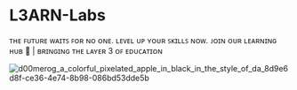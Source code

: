 # L3ARN-Labs

ᴛʜᴇ ꜰᴜᴛᴜʀᴇ ᴡᴀɪᴛꜱ ꜰᴏʀ ɴᴏ ᴏɴᴇ. ʟᴇᴠᴇʟ ᴜᴘ ʏᴏᴜʀ ꜱᴋɪʟʟꜱ ɴᴏᴡ. ᴊᴏɪɴ ᴏᴜʀ ʟᴇᴀʀɴɪɴɢ ʜᴜʙ 🍎 | ʙʀɪɴɢɪɴɢ ᴛʜᴇ ʟᴀʏᴇʀ 3 ᴏꜰ ᴇᴅᴜᴄᴀᴛɪᴏɴ

![d00merog_a_colorful_pixelated_apple_in_black_in_the_style_of_da_8d9e6d8f-ce36-4e74-8b98-086bd53dde5b](https://github.com/user-attachments/assets/309d5534-f15a-4872-a854-f3fbd5f28e1c)
